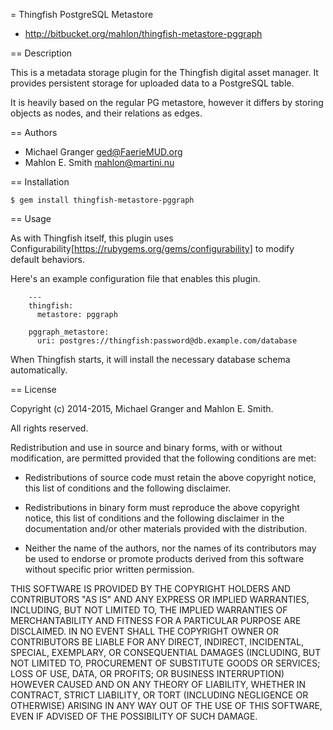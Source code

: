 = Thingfish PostgreSQL Metastore

* http://bitbucket.org/mahlon/thingfish-metastore-pggraph

== Description

This is a metadata storage plugin for the Thingfish digital asset
manager.  It provides persistent storage for uploaded data to a
PostgreSQL table.

It is heavily based on the regular PG metastore, however it differs by
storing objects as nodes, and their relations as edges.


== Authors

* Michael Granger <ged@FaerieMUD.org>
* Mahlon E. Smith <mahlon@martini.nu>


== Installation

    $ gem install thingfish-metastore-pggraph


==  Usage

As with Thingfish itself, this plugin uses
Configurability[https://rubygems.org/gems/configurability] to modify
default behaviors.

Here's an example configuration file that enables this plugin.

        ---
        thingfish:
          metastore: pggraph

        pggraph_metastore:
          uri: postgres://thingfish:password@db.example.com/database


When Thingfish starts, it will install the necessary database schema
automatically.

== License

Copyright (c) 2014-2015, Michael Granger and Mahlon E. Smith.

All rights reserved.

Redistribution and use in source and binary forms, with or without modification, are
permitted provided that the following conditions are met:

* Redistributions of source code must retain the above copyright notice, this
  list of conditions and the following disclaimer.

* Redistributions in binary form must reproduce the above copyright notice, this
  list of conditions and the following disclaimer in the documentation and/or
  other materials provided with the distribution.

* Neither the name of the authors, nor the names of its contributors may be used to
  endorse or promote products derived from this software without specific prior
  written permission.

THIS SOFTWARE IS PROVIDED BY THE COPYRIGHT HOLDERS AND CONTRIBUTORS
"AS IS" AND ANY EXPRESS OR IMPLIED WARRANTIES, INCLUDING, BUT NOT
LIMITED TO, THE IMPLIED WARRANTIES OF MERCHANTABILITY AND FITNESS FOR
A PARTICULAR PURPOSE ARE DISCLAIMED. IN NO EVENT SHALL THE COPYRIGHT OWNER OR
CONTRIBUTORS BE LIABLE FOR ANY DIRECT, INDIRECT, INCIDENTAL, SPECIAL,
EXEMPLARY, OR CONSEQUENTIAL DAMAGES (INCLUDING, BUT NOT LIMITED TO,
PROCUREMENT OF SUBSTITUTE GOODS OR SERVICES; LOSS OF USE, DATA, OR
PROFITS; OR BUSINESS INTERRUPTION) HOWEVER CAUSED AND ON ANY THEORY OF
LIABILITY, WHETHER IN CONTRACT, STRICT LIABILITY, OR TORT (INCLUDING
NEGLIGENCE OR OTHERWISE) ARISING IN ANY WAY OUT OF THE USE OF THIS
SOFTWARE, EVEN IF ADVISED OF THE POSSIBILITY OF SUCH DAMAGE.
